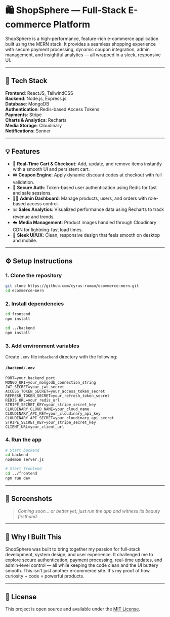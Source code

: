 # 🛍️ ShopSphere — Full-Stack E-commerce Platform

ShopSphere is a high-performance, feature-rich e-commerce application built using the MERN stack. It provides a seamless shopping experience with secure payment processing, dynamic coupon integration, admin management, and insightful analytics — all wrapped in a sleek, responsive UI.

---

## 🚀 Tech Stack

**Frontend**: ReactJS, TailwindCSS  
**Backend**: Node.js, Express.js  
**Database**: MongoDB  
**Authentication**: Redis-based Access Tokens  
**Payments**: Stripe  
**Charts & Analytics**: Recharts  
**Media Storage**: Cloudinary  
**Notifications**: Sonner

---

## 💡 Features

- 🛒 **Real-Time Cart & Checkout**: Add, update, and remove items instantly with a smooth UI and persistent cart.  
- 🎟️ **Coupon Engine**: Apply dynamic discount codes at checkout with full validation.  
- 🔐 **Secure Auth**: Token-based user authentication using Redis for fast and safe sessions.  
- 🧑‍💼 **Admin Dashboard**: Manage products, users, and orders with role-based access control.  
- 📊 **Sales Analytics**: Visualized performance data using Recharts to track revenue and trends.  
- ☁️ **Media Management**: Product images handled through Cloudinary CDN for lightning-fast load times.  
- 🧈 **Sleek UI/UX**: Clean, responsive design that feels smooth on desktop and mobile.

---

## ⚙️ Setup Instructions

### 1. Clone the repository  
```bash
git clone https://github.com/cyrus-rumao/ecommerce-mern.git
cd ecommerce-mern
```

### 2. Install dependencies  
```bash
cd frontend
npm install

cd ../backend
npm install
```

### 3. Add environment variables  
Create `.env` file in`backend` directory with the following:

#### `/backend/.env`
```
PORT=your_backend_port
MONGO_URI=your_mongodb_connection_string
JWT_SECRET=your_jwt_secret
ACCESS_TOKEN_SECRET=your_access_token_secret
REFRESH_TOKEN_SECRET=your_refresh_token_secret
REDIS_URL=your_redis_url
STRIPE_SECRET_KEY=your_stripe_secret_key
CLOUDINARY_CLOUD_NAME=your_cloud_name
CLOUDINARY_API_KEY=your_cloudinary_api_key
CLOUDINARY_API_SECRET=your_cloudinary_api_secret
STRIPE_SECRET_KEY=your_stripe_secret_key
CLIENT_URL=your_client_url
```

### 4. Run the app  
```bash
# Start backend
cd backend
nodemon server.js

# Start frontend
cd ../frontend
npm run dev
```

---

## 📸 Screenshots

> _Coming soon... or better yet, just run the app and witness its beauty firsthand._

---

## 🧠 Why I Built This

ShopSphere was built to bring together my passion for full-stack development, system design, and user experience. It challenged me to explore secure authentication, payment processing, real-time updates, and admin-level control — all while keeping the code clean and the UI buttery smooth. This isn't just another e-commerce site. It's my proof of how curiosity + code = powerful products.

---

## 📄 License

This project is open source and available under the [MIT License](LICENSE).

